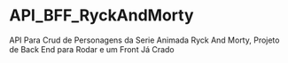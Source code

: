 # API_BFF_RyckAndMorty
API Para Crud de Personagens da Serie Animada Ryck And Morty, Projeto de Back End para Rodar e um Front Já Crado
